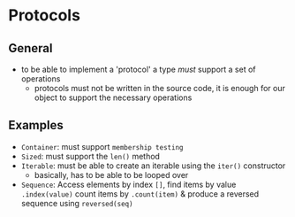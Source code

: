 # Protocols

## General 

- to be able to implement a 'protocol' a type *must* support a set of operations
    - protocols must not be written in the source code, it is enough for our
        object to support the necessary operations

## Examples

- `Container`: must support `membership testing` 
- `Sized`: must support the `len()` method
- `Iterable`: must be able to create an iterable using the `iter()` constructor
    - basically, has to be able to be looped over
- `Sequence`: Access elements by index `[]`, find items by value `.index(value)`
    count items by `.count(item)` & produce a reversed sequence using `reversed(seq)`
